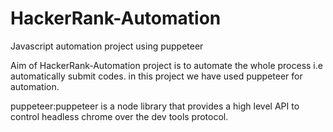 # HackerRank-Automation
Javascript automation project using puppeteer

Aim of HackerRank-Automation  project is to automate the whole process i.e automatically submit codes.
in this project we have used puppeteer for automation.  

 puppeteer:puppeteer is a node library that provides a high level API to control headless chrome over the dev tools protocol.

